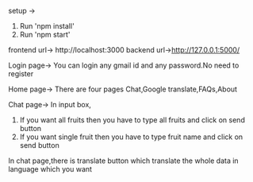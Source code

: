 setup -> 
1. Run 'npm install'
2. Run 'npm start'

frontend url-> http://localhost:3000
backend url->http://127.0.0.1:5000/

Login page->
You can login any gmail id and any password.No need to register

Home page->
There are four pages Chat,Google translate,FAQs,About

Chat page->
In input box,
1. If you want all fruits then you have to type all fruits and click on send button
2. If you want single fruit then you have to type fruit name and click on send button

In chat page,there is translate button which translate the whole data in language which you want
